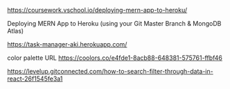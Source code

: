 https://coursework.vschool.io/deploying-mern-app-to-heroku/

Deploying MERN App to Heroku (using your Git Master Branch & MongoDB Atlas)

https://task-manager-aki.herokuapp.com/

color palette URL
https://coolors.co/e4fde1-8acb88-648381-575761-ffbf46

https://levelup.gitconnected.com/how-to-search-filter-through-data-in-react-26f1545fe3a1

